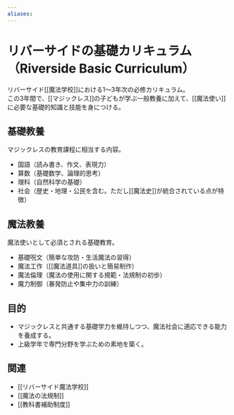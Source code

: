 ```yaml
---
aliases:
---
```

# リバーサイドの基礎カリキュラム（Riverside Basic Curriculum）

リバーサイド[[魔法学校]]における1〜3年次の必修カリキュラム。  
この3年間で、[[マジックレス]]の子どもが学ぶ一般教養に加えて、[[魔法使い]]に必要な基礎的知識と技能を身につける。  

## 基礎教養
マジックレスの教育課程に相当する内容。  
- 国語（読み書き、作文、表現力）  
- 算数（基礎数学、論理的思考）  
- 理科（自然科学の基礎）  
- 社会（歴史・地理・公民を含む。ただし[[魔法史]]が統合されている点が特徴）  

## 魔法教養
魔法使いとして必須とされる基礎教育。  
- 基礎呪文（簡単な攻防・生活魔法の習得）  
- 魔法工作（[[魔法道具]]の扱いと簡易制作）  
- 魔法倫理（魔法の使用に関する規範・法規制の初歩）  
- 魔力制御（暴発防止や集中力の訓練）  

## 目的
- マジックレスと共通する基礎学力を維持しつつ、魔法社会に適応できる能力を養成する。  
- 上級学年で専門分野を学ぶための素地を築く。  

## 関連
- [[リバーサイド魔法学校]]  
- [[魔法の法規制]]  
- [[教科書補助制度]]  
